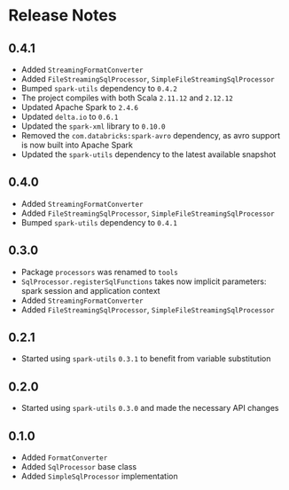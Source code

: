 # Release Notes

##  0.4.1
- Added `StreamingFormatConverter`
- Added `FileStreamingSqlProcessor`, `SimpleFileStreamingSqlProcessor`
- Bumped `spark-utils` dependency to `0.4.2`
- The project compiles with both Scala `2.11.12` and `2.12.12`
- Updated Apache Spark to `2.4.6`
- Updated `delta.io` to `0.6.1`
- Updated the `spark-xml` library to `0.10.0`
- Removed the `com.databricks:spark-avro` dependency, as avro support is now built into Apache Spark
- Updated the `spark-utils` dependency to the latest available snapshot


## 0.4.0

- Added `StreamingFormatConverter`
- Added `FileStreamingSqlProcessor`, `SimpleFileStreamingSqlProcessor`
- Bumped `spark-utils` dependency to `0.4.1`

## 0.3.0

- Package `processors` was renamed to `tools`
- `SqlProcessor.registerSqlFunctions` takes now implicit parameters: spark session and 
  application context
- Added `StreamingFormatConverter`
- Added `FileStreamingSqlProcessor`, `SimpleFileStreamingSqlProcessor`

## 0.2.1

- Started using `spark-utils` `0.3.1` to benefit from variable substitution

## 0.2.0

- Started using `spark-utils` `0.3.0` and made the necessary API changes

## 0.1.0

- Added `FormatConverter`
- Added `SqlProcessor` base class
- Added `SimpleSqlProcessor` implementation
